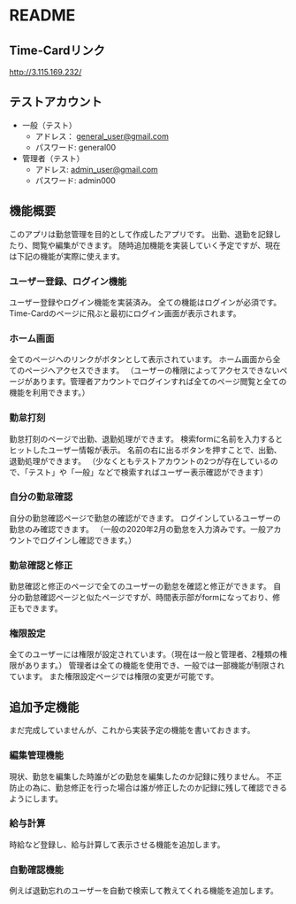 # README

## Time-Cardリンク
http://3.115.169.232/

## テストアカウント
- 一般（テスト）
  - アドレス： general_user@gmail.com
  - パスワード: general00
- 管理者（テスト）
  - アドレス: admin_user@gmail.com
  - パスワード: admin000

## 機能概要
このアプリは勤怠管理を目的として作成したアプリです。
出勤、退勤を記録したり、閲覧や編集ができます。
随時追加機能を実装していく予定ですが、現在は下記の機能が実際に使えます。

### ユーザー登録、ログイン機能
ユーザー登録やログイン機能を実装済み。
全ての機能はログインが必須です。Time-Cardのページに飛ぶと最初にログイン画面が表示されます。

### ホーム画面
全てのページへのリンクがボタンとして表示されています。
ホーム画面から全てのページへアクセスできます。
（ユーザーの権限によってアクセスできないページがあります。管理者アカウントでログインすれば全てのページ閲覧と全ての機能を利用できます。）

### 勤怠打刻
勤怠打刻のページで出勤、退勤処理ができます。
検索formに名前を入力するとヒットしたユーザー情報が表示。
名前の右に出るボタンを押すことで、出勤、退勤処理ができます。
（少なくともテストアカウントの2つが存在しているので、「テスト」や「一般」などで検索すればユーザー表示確認ができます）

### 自分の勤怠確認
自分の勤怠確認ページで勤怠の確認ができます。
ログインしているユーザーの勤怠のみ確認できます。
（一般の2020年2月の勤怠を入力済みです。一般アカウントでログインし確認できます。）

### 勤怠確認と修正
勤怠確認と修正のページで全てのユーザーの勤怠を確認と修正ができます。
自分の勤怠確認ページと似たページですが、時間表示部がformになっており、修正もできます。

### 権限設定
全てのユーザーには権限が設定されています。（現在は一般と管理者、2種類の権限があります。）
管理者は全ての機能を使用でき、一般では一部機能が制限されています。
また権限設定ページでは権限の変更が可能です。

## 追加予定機能
まだ完成していませんが、これから実装予定の機能を書いておきます。

### 編集管理機能
現状、勤怠を編集した時誰がどの勤怠を編集したのか記録に残りません。
不正防止の為に、勤怠修正を行った場合は誰が修正したのか記録に残して確認できるようにします。

### 給与計算
時給など登録し、給与計算して表示させる機能を追加します。

### 自動確認機能
例えば退勤忘れのユーザーを自動で検索して教えてくれる機能を追加します。
